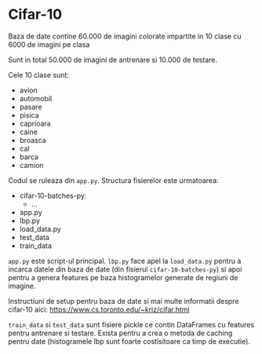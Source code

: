 # Cifar-10

Baza de date contine 60.000 de imagini colorate impartite in 10 clase cu 6000 de imagini pe clasa

Sunt in total 50.000 de imagini de antrenare si 10.000 de testare.

Cele 10 clase sunt:
 - avion
 - automobil
 - pasare
 - pisica
 - caprioara
 - caine
 - broasca
 - cal
 - barca
 - camion
 
Codul se ruleaza din `app.py`.
Structura fisierelor este urmatoarea:
  - cifar-10-batches-py:
    - ...
  - app.py
  - lbp.py
  - load_data.py
  - test_data
  - train_data
  
`app.py` este script-ul principal. `lbp.py` face apel la `load_data.py` pentru a incarca datele
 din baza de date (din fisierul `cifar-10-batches-py`) si apoi pentru a genera features pe baza
  histogramelor generate de regiuni de imagine.
  
 Instructiuni de setup pentru baza de date si mai multe informatii despre cifar-10 aici: https://www.cs.toronto.edu/~kriz/cifar.html

`train_data` si `test_data` sunt fisiere pickle ce contin DataFrames cu features pentru antrenare
 si testare. Exista pentru a crea o metoda de caching pentru date (histogramele lbp sunt foarte
  costisitoare ca timp de executie).
